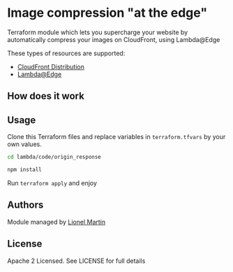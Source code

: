 # Image compression "at the edge"

Terraform module which lets you supercharge your website by automatically compress your images on CloudFront, using Lambda@Edge

These types of resources are supported:

* [CloudFront Distribution](https://www.terraform.io/docs/providers/aws/r/cloudfront_distribution.html)
* [Lambda@Edge](https://www.terraform.io/docs/providers/aws/r/lambda_function.html)

## How does it work




## Usage

Clone this Terraform files and replace variables in `terraform.tfvars` by your own values.

```bash
cd lambda/code/origin_response

npm install
```

Run `terraform apply` and enjoy

## Authors

Module managed by [Lionel Martin](https://getlionel.com)

## License

Apache 2 Licensed. See LICENSE for full details
